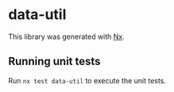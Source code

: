 # data-util

This library was generated with [Nx](https://nx.dev).

## Running unit tests

Run `nx test data-util` to execute the unit tests.
